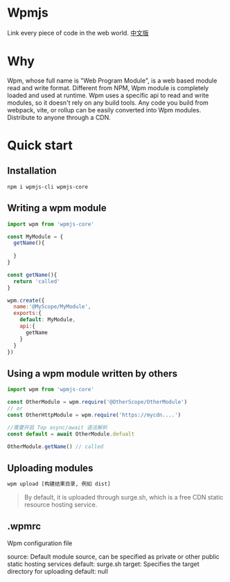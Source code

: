 
# Wpmjs 

Link every piece of code in the web world. [中文版](./README.md)

# Why

Wpm, whose full name is "Web Program Module", is a web based module read and write format. Different from NPM, Wpm module is completely loaded and used at runtime. Wpm uses a specific api to read and write modules, so it doesn't rely on any build tools. Any code you build from webpack, vite, or rollup can be easily converted into Wpm modules. Distribute to anyone through a CDN.

# Quick start

## Installation
```
npm i wpmjs-cli wpmjs-core
```

## Writing a wpm module

```js
import wpm from 'wpmjs-core'

const MyModule = {
  getName(){
    
  }
}

const getName(){
  return 'called'
}

wpm.create({
  name:'@MyScope/MyModule',
  exports:{
    default: MyModule,
    api:{
      getName
    }
  }
})

```


## Using a wpm module written by others
```js
import wpm from 'wpmjs-core'

const OtherModule = wpm.require('@OtherScope/OtherModule')
// or
const OtherHttpModule = wpm.require('https://mycdn....')

//需要开启 Top async/await 语法解析
const default = await OtherModule.defualt

OtherModule.getName() // called
```
## Uploading modules


```bash
wpm upload [构建结果目录, 例如 dist]
```

> By default, it is uploaded through surge.sh, which is a free CDN static resource hosting service.



## .wpmrc

Wpm configuration file

source: Default module source, can be specified as private or other public static hosting services default: surge.sh
target: Specifies the target directory for uploading default: null

